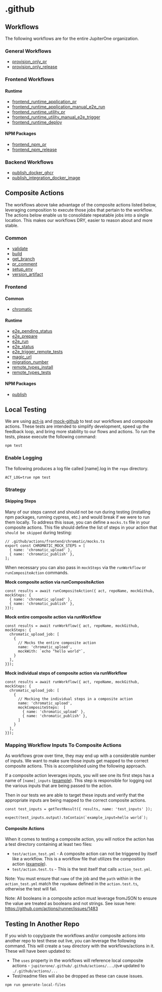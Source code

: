 # .github

## Workflows

The following workflows are for the entire JupiterOne organization.

### General Workflows

- [provision_only_pr](.github/workflows/docs/provision_only_pr.md)
- [provision_only_release](.github/workflows/docs/provision_only_release.md)

### Frontend Workflows

#### Runtime

- [frontend_runtime_application_pr](.github/workflows/docs/frontend/frontend_runtime_application_pr.md)
- [frontend_runtime_application_manual_e2e_run](.github/workflows/docs/frontend/frontend_runtime_application_manual_e2e_run.md)
- [frontend_runtime_utility_pr](.github/workflows/docs/frontend/frontend_runtime_utility_pr.md)
- [frontend_runtime_utility_manual_e2e_trigger](.github/workflows/docs/frontend/frontend_runtime_utility_manual_e2e_trigger.md)
- [frontend_runtime_deploy](.github/workflows/docs/frontend/frontend_runtime_deploy.md)

#### NPM Packages

- [frontend_npm_pr](.github/workflows/docs/frontend/frontend_npm_pr.md)
- [frontend_npm_release](.github/workflows/docs/frontend/frontend_npm_release.md)

### Backend Workflows

- [publish_docker_ghcr](.github/workflows/docs/backend/publish_docker_ghcr.md)
- [publish_integration_docker_image](.github/workflows/docs/backend/publish_integration_docker_image.md)

## Composite Actions

The workflows above take advantage of the composite actions listed below,
leveraging composition to execute those jobs that pertain to the workflow. The
actions below enable us to consolidate repeatable jobs into a single location.
This makes our workflows DRY, easier to reason about and more stable.

### Common

- [validate](.github/actions/validate/README.md)
- [build](.github/actions/build/README.md)
- [get_branch](.github/actions/get_branch/README.md)
- [pr_comment](.github/actions/pr_comment/README.md)
- [setup_env](.github/actions/setup_env/README.md)
- [version_artifact](.github/actions/version_artifact/README.md)

### Frontend

#### Common

- [chromatic](.github/actions/frontend/chromatic/README.md)

#### Runtime

- [e2e_pending_status](.github/actions/frontend/runtime/e2e_pending_status/README.md)
- [e2e_prepare](.github/actions/frontend/runtime/e2e_prepare/README.md)
- [e2e_run](.github/actions/frontend/runtime/e2e_run/README.md)
- [e2e_status](.github/actions/frontend/runtime/e2e_status/README.md)
- [e2e_trigger_remote_tests](.github/actions/frontend/runtime/e2e_trigger_remote_tests/README.md)
- [magic_url](.github/actions/frontend/runtime/magic_url/README.md)
- [migration_number](.github/actions/frontend/runtime/migration_number/README.md)
- [remote_types_install](.github/actions/frontend/runtime/remote_types_install/README.md)
- [remote_types_tests](.github/actions/frontend/runtime/remote_types_tests/README.md)

#### NPM Packages

- [publish](.github/actions/frontend/npm/publish/README.md)

## Local Testing

We are using [act-js](https://github.com/kiegroup/act-js) and
[mock-github](https://www.npmjs.com/package/@kie/mock-github#mockgithub) to test
our workflows and composite actions. These tests are intended to simplify
development, speed up the feedback loop, and bring more stability to our flows
and actions. To run the tests, please execute the following command:

```
npm test
```

### Enable Logging

The following produces a log file called [name].log in the `repo` directory.

```
ACT_LOG=true npm test
```

### Strategy

#### Skipping Steps

Many of our steps cannot and should not be run during testing (installing npm
packages, running cypress, etc.) and would break if we were to run them locally.
To address this issue, you can define a `mocks.ts` file in your composite
actions. This file should define the list of steps in your action that
`should be skipped` during testing:

```
// .github/actions/frontend/chromatic/mocks.ts
export const CHROMATIC_MOCK_STEPS = [
  { name: 'chromatic_upload' },
  { name: 'chromatic_publish' },
];
```

When necessary you can also pass in `mockSteps` via the `runWorkflow` or
`runCompositeAction` commands.

**Mock composite action via runCompositeAction**

```
const results = await runCompositeAction({ act, repoName, mockGithub, mockSteps: {
  { name: 'chromatic_upload' },
  { name: 'chromatic_publish' },
}});
```

**Mock entire composite action via runWorkflow**

```
const results = await runWorkflow({ act, repoName, mockGithub, mockSteps: {
  chromatic_upload_job: [
    {
      // Mocks the entire composite action
      name: 'chromatic_upload',
      mockWith: `echo "hello world"`,
    }
  ],
}});
```

**Mock individual steps of composite action via runWorkflow**

```
const results = await runWorkflow({ act, repoName, mockGithub, mockSteps: {
  chromatic_upload_job: [
    {
      // Mocking the individual steps in a composite action
      name: 'chromatic_upload',
      mockCompositeSteps:  [
        { name: 'chromatic_upload' },
        { name: 'chromatic_publish' },
      ]
    }
  ],
}});
```

### Mapping Workflow Inputs To Composite Actions

As workflows grow over time, they may end up with a considerable number of
inputs. We want to make sure those inputs get mapped to the correct composite
actions. This is accomplished using the following approach.

If a composite action leverages inputs, you will see one its first steps has a
name of `[name]_inputs`
([example](.github/actions/frontend/runtime/e2e_prepare/action.yml#L25)). This
step is responsible for logging out the various inputs that are being passed to
the action.

Then in our tests we are able to target these inputs and verify that the
appropriate inputs are being mapped to the correct composite actions.

```
const test_inputs = getTestResult({ results, name: 'test_inputs' });

expect(test_inputs.output).toContain(`example_input=hello world`);
```

#### Composite Actions

When it comes to testing a composite action, you will notice the action has a
test directory containing at least two files:

- `test/action_test.yml` - A composite action can not be triggered by itself
  like a workflow. This is a workflow file that utilizes the composition action
  ([example](.github/actions/frontend/runtime/e2e_prepare/test/action_test.yml)).
- `test/action.test.ts` - This is the test itself that calls `action_test.yml`.

Note: You must ensure that `name` of the job and the `path` within in the
`action_test.yml` match the `repoName` defined in the `action.test.ts`,
otherwise the test will fail.

Note: All booleans in a composite action must leverage fromJSON to ensure the
value are treated as booleans and not strings. See issue here:
https://github.com/actions/runner/issues/1483

## Testing In Another Repo

If you wish to copy/paste the workflows and/or composite actions into another
repo to test these out live, you can leverage the following command. This will
create a `temp` directory with the workflows/actions in it. These will have been
updated to:

- The `uses` property in the workflows will reference local composite actions -
  `jupiterone/.github/.github/actions/.../@v#` updated to
  `./.github/actions/...`
- Test/readme files will also be dropped as these can cause issues.

```
npm run generate-local-files
```
